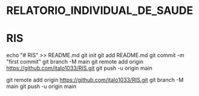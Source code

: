 # RELATORIO_INDIVIDUAL_DE_SAUDE
# RIS
echo "# RIS" >> README.md
git init
git add README.md
git commit -m "first commit"
git branch -M main
git remote add origin https://github.com/italo1033/RIS.git
git push -u origin main



git remote add origin https://github.com/italo1033/RIS.git
git branch -M main
git push -u origin main